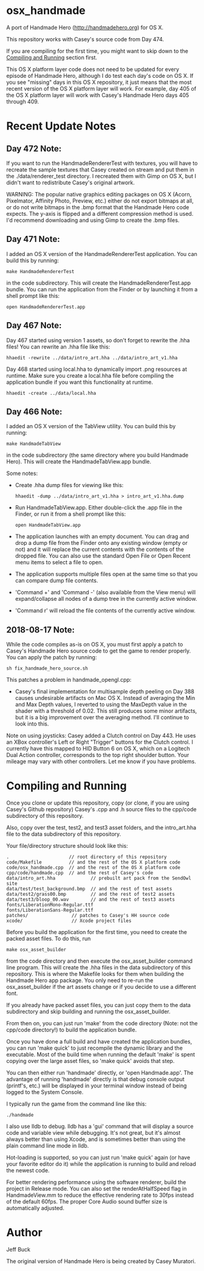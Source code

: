 osx_handmade
============

A port of Handmade Hero (http://handmadehero.org) for OS X.

This repository works with Casey's source code from Day 474.

If you are compiling for the first time, you might want to
skip down to the [Compiling and Running](#compiling-and-running)
section first.

This OS X platform layer code does not need to be updated for
every episode of Handmade Hero, although I do test each day's code
on OS X. If you see "missing" days in this OS X repository, it just
means that the most recent version of the OS X platform layer will
work. For example, day 405 of the OS X platform layer
will work with Casey's Handmade Hero days 405 through 409.


# Recent Update Notes

## Day 472 Note:

If you want to run the HandmadeRendererTest with textures, you will
have to recreate the sample textures that Casey created on stream
and put them in the ./data/renderer_test directory. I recreated
them with Gimp on OS X, but I didn't want to redistribute Casey's
original artwork.

WARNING: The popular native graphics editing packages on OS X
(Acorn, Pixelmator, Affinity Photo, Preview, etc.) either do not
export bitmaps at all, or do not write bitmaps in the
.bmp format that the Handmade Hero code expects. The y-axis is
flipped and a different compression method is used. I'd recommend
downloading and using Gimp to create the .bmp files.


## Day 471 Note:

I added an OS X version of the HandmadeRendererTest application.
You can build this by running:

    make HandmadeRendererTest

in the code subdirectory. This will create the HandmadeRendererTest.app
bundle. You can run the application from the Finder or by launching it
from a shell prompt like this:

    open HandmadeRendererTest.app


## Day 467 Note:

Day 467 started using version 1 assets, so don't forget to
rewrite the .hha files! You can rewrite an .hha file like this:

    hhaedit -rewrite ../data/intro_art.hha ../data/intro_art_v1.hha

Day 468 started using local.hha to dynamically import .png resources
at runtime. Make sure you create a local.hha file before compiling
the application bundle if you want this functionality at runtime.

    hhaedit -create ../data/local.hha


## Day 466 Note:

I added an OS X version of the TabView utility. You can build this
by running:

    make HandmadeTabView

in the code subdirectory (the same directory where you build Handmade Hero).
This will create the HandmadeTabView.app bundle.

Some notes:

- Create .hha dump files for viewing like this:

      hhaedit -dump ../data/intro_art_v1.hha > intro_art_v1.hha.dump

- Run HandmadeTabView.app. Either double-click the .app file in the Finder,
  or run it from a shell prompt like this:

      open HandmadeTabView.app

- The application launches with an empty document. You can drag and drop
a dump file from the Finder onto any existing window (empty or not) and it
will replace the current contents with the contents of the dropped file.
You can also use the standard Open File or Open Recent menu items to
select a file to open.

- The application supports multiple files open at the same time so that
you can compare dump file contents.

- 'Command +' and 'Command -' (also available from the View menu) will
expand/collapse all nodes of a dump tree in the currently active window.

- 'Command r' will reload the file contents of the currently active window.


## 2018-08-17 Note:

While the code compiles as-is on OS X, you must first apply a patch to
Casey's Handmade Hero source code to get the game to render properly. You can
apply the patch by running:

    sh fix_handmade_hero_source.sh

This patches a problem in handmade_opengl.cpp:

- Casey's final implementation for multisample depth peeling on Day 388
causes undesirable artifacts on Mac OS X. Instead of averaging the Min and Max
Depth values, I reverted to using the MaxDepth value in the shader with a
threshold of 0.02. This still produces some minor artifacts, but it is a big
improvement over the averaging method. I'll continue to look into this.


Note on using joysticks: Casey added a Clutch control on Day 443. He
uses an XBox controller's Left or Right "Trigger" buttons for the Clutch
control. I currently have this mapped to HID Button 6 on OS X, which on a
Logitech Dual Action controller, corresponds to the top right shoulder
button. Your mileage may vary with other controllers. Let me know if you
have problems.


# Compiling and Running

Once you clone or update this repository, copy (or clone, if you are
using Casey's Github repository) Casey's .cpp
and .h source files to the cpp/code subdirectory of this repository.

Also, copy over the test, test2, and test3 asset folders, and the
intro_art.hha file to the data subdirectory of this repository.

Your file/directory structure should look like this:

    .                      // root directory of this repository
	code/Makefile          // and the rest of the OS X platform code
	code/osx_handmade.cpp  // and the rest of the OS X platform code
	cpp/code/handmade.cpp  // and the rest of Casey's code
	data/intro_art.hha             // prebuilt art pack from the SendOwl site
	data/test/test_background.bmp  // and the rest of test assets
	data/test2/grass00.bmp         // and the rest of test2 assets
	data/test3/bloop_00.wav        // and the rest of test3 assets
	fonts/LiberationMono-Regular.ttf
	fonts/LiberationSans-Regular.ttf
	patches/                // patches to Casey's HH source code
	xcode/                  // Xcode project files


Before you build the application for the first time, you need to
create the packed asset files. To do this, run

    make osx_asset_builder

from the code directory and then execute the osx_asset_builder
command line program. This will create the .hha files in the
data subdirectory of this repository. This is where the Makefile
looks for them when building the Handmade Hero app package. You only
need to re-run the osx_asset_builder if the art assets change or if
you decide to use a different font.

If you already have packed asset files, you can just copy them to the data
subdirectory and skip building and running the osx_asset_builder.

From then on, you can just run 'make' from the code
directory (Note: not the cpp/code directory!) to build the application bundle.

Once you have done a full build and have created the application
bundles, you can run 'make quick' to just recompile the dynamic library and
the executable. Most of the build time when running the default 'make'
is spent copying over the large asset files, so 'make quick' avoids that step.

You can then either run 'handmade' directly, or 'open Handmade.app'.
The advantage of running 'handmade' directly is that debug console output
(printf's, etc.) will be displayed in your terminal window instead
of being logged to the System Console.

I typically run the game from the command line like this:

	./handmade

I also use lldb to debug. lldb has a 'gui' command that will
display a source code and variable view while debugging. It's not great,
but it's almost always better than using Xcode, and is sometimes better than
using the plain command line mode in lldb.

Hot-loading is supported, so you can just run 'make quick' again (or have your
favorite editor do it) while the application is running to build and
reload the newest code.

For better rendering performance using the software renderer, build
the project in Release mode. You can also set the renderAtHalfSpeed
flag in HandmadeView.mm to reduce the effective rendering rate to 30fps
instead of the default 60fps. The proper Core Audio sound buffer size
is automatically adjusted.


# Author

Jeff Buck

The original version of Handmade Hero is being created by Casey Muratori.

